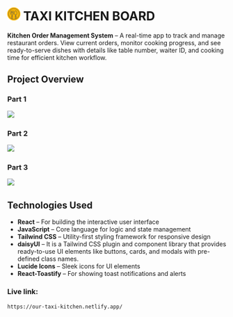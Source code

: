 # <img src="/src/assets/logo.png" width="30px" /> TAXI KITCHEN BOARD

**Kitchen Order Management System** – A real-time app to track and manage restaurant orders. View current orders, monitor cooking progress, and see ready-to-serve dishes with details like table number, waiter ID, and cooking time for efficient kitchen workflow.

## Project Overview

### Part 1

<img src="https://i.ibb.co.com/JWS20V6J/Screenshot-2025-10-01-214832.png"/>

### Part 2

<img src="https://i.ibb.co.com/MxmY5D79/Screenshot-2025-10-01-215300.png"/>

### Part 3

<img src="https://i.ibb.co.com/HpgpDBzW/Screenshot-2025-10-01-220047.png"/>

## Technologies Used

- **React** – For building the interactive user interface
- **JavaScript** – Core language for logic and state management
- **Tailwind CSS** – Utility-first styling framework for responsive design
- **daisyUI** – It is a Tailwind CSS plugin and component library that provides ready-to-use UI elements like buttons, cards, and modals with pre-defined class names.
- **Lucide Icons** – Sleek icons for UI elements
- **React-Toastify** – For showing toast notifications and alerts

### Live link:

```
https://our-taxi-kitchen.netlify.app/ 

```
